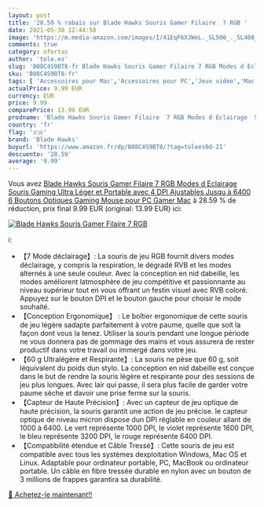 ```yaml
---
layout: post
title: '28.59 % rabais sur Blade Hawks Souris Gamer Filaire  7 RGB '
date: 2021-05-30 12:44:58
image: 'https://m.media-amazon.com/images/I/41EqF6XJWeL._SL500_._SL400_.jpg'
comments: true
category: ofertas
author: 'tole.es'
slug: 'B08C4S9BT8-fr Blade Hawks Souris Gamer Filaire 7 RGB Modes d Eclairage...'
sku: 'B08C4S9BT8-fr'
tags: [ 'Accessoires pour Mac','Accessoires pour PC','Jeux vidéo','Mac: Jeux et accessoires','PC: Jeux et accessoires','Souris gaming pour PC','blade hawks', ]
actualPrice: 9.99 EUR
currency: EUR
price: 9.99
comparePrice: 13.99 EUR
prodname: 'Blade Hawks Souris Gamer Filaire  7 RGB Modes d Eclairage  Souris Gaming Ultra Léger et Portable avec 4 DPI Ajustables Jusqu à 6400  6 Boutons Optiques Gaming Mouse pour PC Gamer Mac'
country: 'fr'
flag: '🇫🇷'
brand: 'Blade Hawks'
buyurl: 'https://www.amazon.fr/dp/B08C4S9BT8/?tag=tolees0d-21'
descuento: '28.59'
average: '9.99'
---
```


Vous avez [Blade Hawks Souris Gamer Filaire  7 RGB Modes d Eclairage  Souris Gaming Ultra Léger et Portable avec 4 DPI Ajustables Jusqu à 6400  6 Boutons Optiques Gaming Mouse pour PC Gamer Mac](https://www.amazon.fr/dp/B08C4S9BT8/?tag=tolees0d-21)  à  28.59 % de réduction, prix final  9.99 EUR (original: 13.99 EUR) ici:

[![Blade Hawks Souris Gamer Filaire  7 RGB ](https://m.media-amazon.com/images/I/41EqF6XJWeL._SL500_._SL400_.jpg)](https://www.amazon.fr/dp/B08C4S9BT8/?tag=tolees0d-21)

ℹ️:

- 【7 Mode déclairage】: La souris de jeu RGB fournit divers modes déclairage, y compris la respiration, le dégradé RVB et les modes alternés à une seule couleur. Avec la conception en nid dabeille, les modes améliorent latmosphère de jeu compétitive et passionnante au niveau supérieur tout en vous offrant un festin visuel avec RVB coloré. Appuyez sur le bouton DPI et le bouton gauche pour choisir le mode souhaité.
- 【Conception Ergonomique】 : Le boîtier ergonomique de cette souris de jeu légère sadapte parfaitement à votre paume, quelle que soit la façon dont vous la tenez. Utiliser la souris pendant une longue période ne vous donnera pas de gommage des mains et vous assurera de rester productif dans votre travail ou immergé dans votre jeu.
- 【60 g Ultralégère et Respirante】: La souris ne pèse que 60 g, soit léquivalent du poids dun stylo. La conception en nid dabeille est conçue dans le but de rendre la souris légère et respirante pour des sessions de jeu plus longues. Avec lair qui passe, il sera plus facile de garder votre paume sèche et davoir une prise ferme sur la souris.
- 【Capteur de Haute Précision】: Avec un capteur de jeu optique de haute précision, la souris garantit une action de jeu précise. le capteur optique de niveau micron dispose dun DPI réglable en couleur allant de 1000 à 6400. Le vert représente 1000 DPI, le violet représente 1600 DPI, le bleu représente 3200 DPI, le rouge représente 6400 DPI.
- 【Compatibilité étendue et Câble Tressé】: Cette souris de jeu est compatible avec tous les systèmes dexploitation Windows, Mac OS et Linux. Adaptable pour ordinateur portable, PC, MacBook ou ordinateur portable. Un câble en fibre tressée durable en nylon avec un bouton de 3 millions de frappes garantira sa durabilité.

[🛒 Achetez-le maintenant!!](https://www.amazon.fr/dp/B08C4S9BT8/?tag=tolees0d-21)
